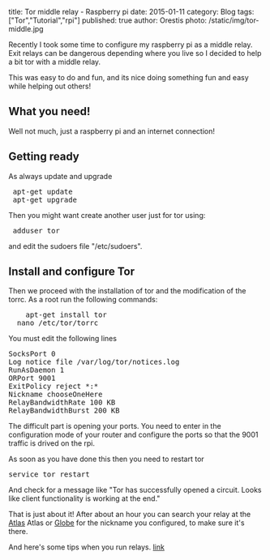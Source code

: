 title: Tor middle relay - Raspberry pi
date: 2015-01-11
category: Blog 
tags: ["Tor","Tutorial","rpi"]
published: true
author: Orestis
photo: /static/img/tor-middle.jpg

Recently I took some time to configure my raspberry pi as a middle relay. Exit relays can be dangerous depending where you live so I decided to help a bit tor with a middle relay. 

This was easy to do and fun, and its nice doing something fun and easy while helping out others!

## What you need!

Well not much, just a raspberry pi and an internet connection!

## Getting ready

As always update and upgrade

<pre class="prettyprint bash">
 apt-get update
 apt-get upgrade  
</pre>

Then you might want create another user just for tor using:

<pre class="prettyprint bash">
 adduser tor 
</pre>
and edit the sudoers file "/etc/sudoers".


## Install and configure Tor

Then we proceed with the installation of tor and the modification of the torrc. As a root run the following commands:

<pre class="prettyprint bash">
	apt-get install tor
  nano /etc/tor/torrc
</pre>

You must edit the following lines

<pre class="prettyprint bash">
SocksPort 0
Log notice file /var/log/tor/notices.log
RunAsDaemon 1
ORPort 9001
ExitPolicy reject *:*
Nickname chooseOneHere
RelayBandwidthRate 100 KB  
RelayBandwidthBurst 200 KB
</pre>

The difficult part is opening your ports. You need to enter in the configuration mode of your router and configure the ports so that the 9001 traffic is drived on the rpi.

As soon as you have done this then you need to restart tor

<pre class="prettyprint bash">
service tor restart
</pre>

And check for a message like "Tor has successfully opened a circuit. Looks like client functionality is working at the end."

That is just about it! After about an hour you can search your relay at the [Atlas](https://atlas.torproject.org/) Atlas or [Globe](https://globe.torproject.org/) for the nickname you configured, to make sure it's there.


And here's some tips when you run relays. [link](https://www.torproject.org/docs/tor-relay-debian.html.en#after)
